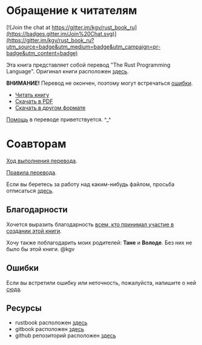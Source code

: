 # Обращение к читателям

[![Join the chat at https://gitter.im/kgv/rust_book_ru](https://badges.gitter.im/Join%20Chat.svg)](https://gitter.im/kgv/rust_book_ru?utm_source=badge&utm_medium=badge&utm_campaign=pr-badge&utm_content=badge)

Эта книга представляет собой перевод "The Rust Programming Language". Оригинал
книги расположен [здесь][original].

**ВНИМАНИЕ!** Перевод не окончен, поэтому могут встречаться [ошибки][error].

* [Читать книгу](http://kgv.github.io/rust_book_ru/)
* [Скачать в PDF](https://www.gitbook.com/download/pdf/book/kgv/rust_book_ru)
* [Скачать в другом формате](https://www.gitbook.com/book/kgv/rust_book_ru/details)

[Помощь][github] в переводе приветствуется. ^_^

# Соавторам

[Ход выполнения перевода](https://github.com/kgv/rust_book_ru/issues/38).

[Правила перевода](https://github.com/kgv/rust_book_ru/wiki/Правила).

Если вы беретесь за работу над каким-нибудь файлом, просьба отписаться
[здесь](https://github.com/kgv/rust_book_ru/issues/38).

## Благодарности

Хочется выразить благодарность [всем, кто принимал участие в создании этой
книги][authors].

Хочу также поблагодарить моих родителей: **Тане** и **Володе**. Без них не было
бы этой книги. @kgv

## Ошибки

Если вы встретили ошибку или неточность, пожалуйста, напишите о ней
[сюда][error].

## Ресурсы

* rustbook расположен [здесь][rustbook]
* gitbook расположен [здесь][gitbook]
* github репозиторий расположен [здесь][github]

[authors]: https://github.com/kgv/rust_book_ru/blob/master/AUTHORS.md
[original]: https://doc.rust-lang.org/book
[github]: https://github.com/kgv/rust_book_ru
[error]: https://github.com/kgv/rust_book_ru/issues
[gitbook]: https://www.gitbook.com/book/kgv/rust_book_ru
[rustbook]: http://kgv.github.io/rust_book_ru
